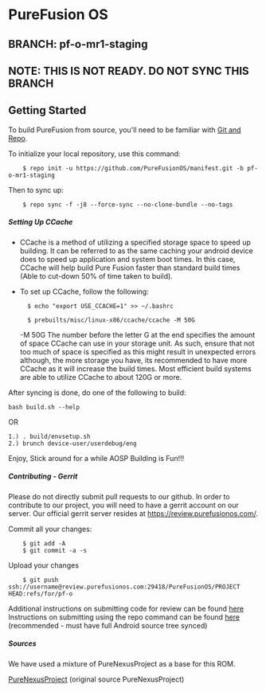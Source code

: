 PureFusion OS
=====================

BRANCH: pf-o-mr1-staging
---------

NOTE: THIS IS NOT READY. DO NOT SYNC THIS BRANCH
---------

Getting Started
---------------

To build PureFusion from source, you'll need to be familiar with
[Git and Repo](http://source.android.com/download/using-repo).


To initialize your local repository, use this command:

        $ repo init -u https://github.com/PureFusionOS/manifest.git -b pf-o-mr1-staging

Then to sync up:

        $ repo sync -f -j8 --force-sync --no-clone-bundle --no-tags

##### Setting Up CCache
- CCache is a method of utilizing a specified storage space to speed up building. It can be referred to as the same caching your android device does to speed up application and system boot times. In this case, CCache will help build Pure Fusion faster than standard build times (Able to cut-down 50% of time taken to build).
- To set up CCache, follow the following:

        $ echo "export USE_CCACHE=1" >> ~/.bashrc

        $ prebuilts/misc/linux-x86/ccache/ccache -M 50G

     -M 50G
The number before the letter G at the end specifies the amount of space CCache can use in your storage unit. As such, ensure that not too much of space is specified as this might result in unexpected errors although, the more storage you have, its recommended to have more CCache as it will increase the build times. Most efficient build systems are able to utilize CCache to about 120G or more.


After syncing is done, do one of the following to build:

    bash build.sh --help

OR

    1.) . build/envsetup.sh
    2.) brunch device-user/userdebug/eng

Enjoy, Stick around for a while AOSP Building is Fun!!!

##### Contributing - Gerrit
Please do not directly submit pull requests to our github. In order to contribute to our project, you will need to have a gerrit account on our server. Our official gerrit server resides at https://review.purefusionos.com/.

Commit all your changes:

        $ git add -A
        $ git commit -a -s

Upload your changes

        $ git push ssh://username@review.purefusionos.com:29418/PureFusionOS/PROJECT HEAD:refs/for/pf-o

Additional instructions on submitting code for review can be found [here](https://review.purefusionos.com/Documentation/user-upload.html)
Instructions on submitting using the repo command can be found [here](https://source.android.com/source/using-repo) (recommended - must have full Android source tree synced)

##### Sources
We have used a mixture of PureNexusProject as a base for this ROM.

[PureNexusProject](https://github.com/PureNexusProject) (original source PureNexusProject)
